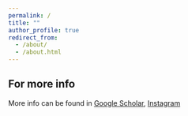 ```yaml
---
permalink: /
title: ""
author_profile: true
redirect_from: 
  - /about/
  - /about.html
---
```










For more info
------
More info can be found in [Google Scholar](https://scholar.google.com/citations?user=7CxHJGQAAAAJ&hl=en&authuser=1), [Instagram](https://www.instagram.com/gauravpatel__/)
